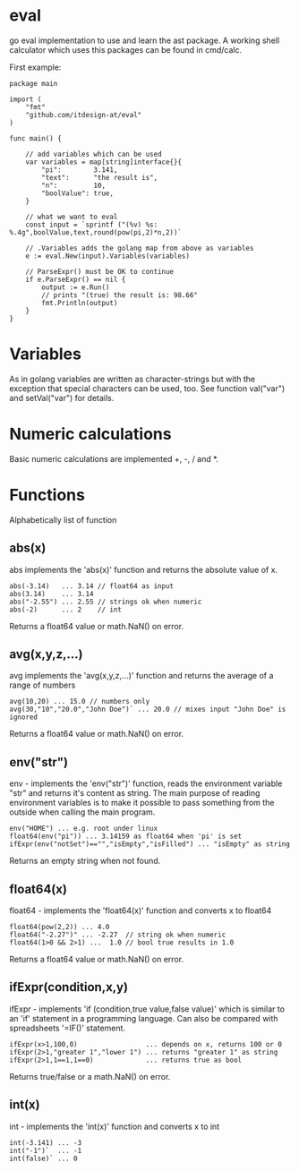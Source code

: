 # eval
go eval implementation to use and learn the ast package. A working shell calculator which uses
this packages can be found in cmd/calc.

First example:
```
package main

import (
	"fmt"
	"github.com/itdesign-at/eval"
)

func main() {
	
	// add variables which can be used
	var variables = map[string]interface{}{
		"pi":        3.141,
		"text":      "the result is",
		"n":         10,
		"boolValue": true,
	}

	// what we want to eval
	const input = `sprintf ("(%v) %s: %.4g",boolValue,text,round(pow(pi,2)*n,2))`
	
	// .Variables adds the golang map from above as variables
	e := eval.New(input).Variables(variables)

	// ParseExpr() must be OK to continue
	if e.ParseExpr() == nil {
		output := e.Run()
		// prints "(true) the result is: 98.66"
		fmt.Println(output)
	}
}
```
# Variables
As in golang variables are written as character-strings but with the exception that special characters can be used, too.
See function val("var") and setVal("var") for details.

# Numeric calculations
Basic numeric calculations are implemented +, -, / and *. 

# Functions
Alphabetically list of function
## abs(x) 
abs implements the 'abs(x)' function and returns the absolute value of x.

    abs(-3.14)   ... 3.14 // float64 as input
    abs(3.14)    ... 3.14
    abs("-2.55") ... 2.55 // strings ok when numeric
    abs(-2)      ... 2    // int

Returns a float64 value or math.NaN() on error.

## avg(x,y,z,...)
avg implements the 'avg(x,y,z,...)' function and returns the average of a range of numbers

    avg(10,20) ... 15.0 // numbers only
    avg(30,"10","20.0","John Doe")` ... 20.0 // mixes input "John Doe" is ignored

Returns a float64 value or math.NaN() on error.

## env("str")
env - implements the 'env("str")' function, reads the environment variable "str" and
returns it's content as string.
The main purpose of reading environment variables is to make it possible to pass something
from the outside when calling the main program. 

    env("HOME") ... e.g. root under linux
    float64(env("pi")) ... 3.14159 as float64 when 'pi' is set
    ifExpr(env("notSet")=="","isEmpty","isFilled") ... "isEmpty" as string

Returns an empty string when not found.

## float64(x)
float64 - implements the 'float64(x)' function and converts x to float64

    float64(pow(2,2)) ... 4.0
    float64("-2.27")" ... -2.27  // string ok when numeric
    float64(1>0 && 2>1) ...  1.0 // bool true results in 1.0

Returns a float64 value or math.NaN() on error.

## ifExpr(condition,x,y)
ifExpr - implements 'if (condition,true value,false value)' which is
similar to an 'if' statement in a programming language. Can also be compared with
spreadsheets '=IF()' statement.

    ifExpr(x>1,100,0)                 ... depends on x, returns 100 or 0
    ifExpr(2>1,"greater 1","lower 1") ... returns "greater 1" as string
    ifExpr(2>1,1==1,1==0)             ... returns true as bool

Returns true/false or a math.NaN() on error.

## int(x)
int - implements the 'int(x)' function and converts x to int

    int(-3.141) ... -3
    int("-1")`  ... -1
    int(false)` ... 0

